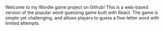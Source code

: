 
Welcome to my Wordle game project on Github! This is a web-based version of the popular word-guessing game built with React. The game is simple yet challenging, and allows players to guess a five-letter word with limited attempts.
